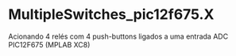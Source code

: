 # MultipleSwitches_pic12f675.X
Acionando 4 relés com 4 push-buttons ligados a uma entrada ADC PIC12F675 (MPLAB XC8)
